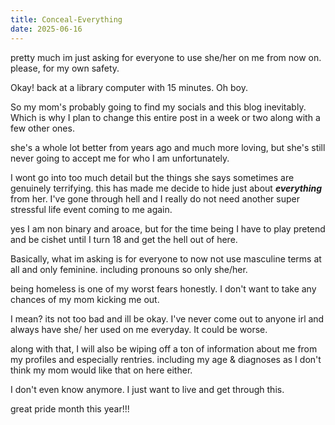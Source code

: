 ```yaml
---
title: Conceal-Everything
date: 2025-06-16
---
```

pretty much im just asking for everyone to use she/her on me from now on. please, for my own safety.

Okay! back at a library computer with 15 minutes. Oh boy. 

So my mom's probably going to find my socials and this blog inevitably. Which is why I plan to change this entire post in a week or two along with a few other ones.

she's a whole lot better from years ago and much more loving, but she's still never going to accept me for who I am unfortunately. 

I wont go into too much detail but the things she says sometimes are genuinely terrifying.  this has made me decide to hide just about ***everything*** from her. I've gone through hell and I really do not need another super stressful life event coming to me again.  

yes I am non binary and aroace, but for the time being I have to play pretend and be cishet until I turn 18 and get the hell out of here. 

Basically, what im asking is for everyone to now not use masculine terms at all and only feminine. including pronouns so only she/her. 

being homeless is one of my worst fears honestly. I don't want to take any chances of  my mom kicking me out. 


I mean? its not too bad and ill be okay. I've never come out to anyone irl and always have she/ her used on me everyday. It could be worse.

along with that, I will also be wiping off a ton of information about me from my profiles and especially rentries. including my age & diagnoses as I don't think my mom would like that on here either. 

I don't even know anymore. I just want to live and get through this. 

great pride month this year!!! 

